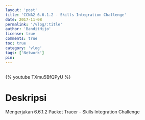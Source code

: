 ```yaml
---
layout: 'post'
title: 'CCNA2 6.6.1.2 - Skills Integration Challenge'
date: 2017-11-08
permalink: '/vlog/:title'
author: 'BanditHijo'
license: true
comments: true
toc: true
category: 'vlog'
tags: ['Network']
pin:
---
```


<div style="margin-top:30px;"></div>

{% youtube TXmu5BfQPyU %}

# Deskripsi

Mengerjakan 6.6.1.2 Packet Tracer - Skills Integration Challenge
